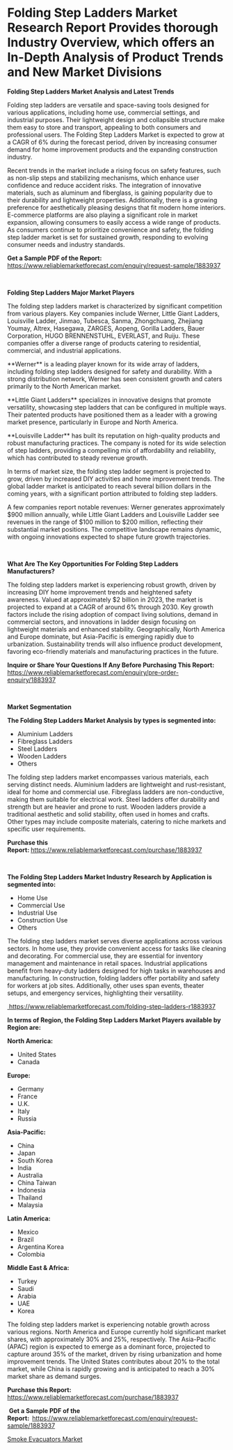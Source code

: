 <p><h1>Folding Step Ladders Market Research Report Provides thorough Industry Overview, which offers an In-Depth Analysis of Product Trends and New Market Divisions</h1></p><p><strong>Folding Step Ladders Market Analysis and Latest Trends</strong></p>
<p><p>Folding step ladders are versatile and space-saving tools designed for various applications, including home use, commercial settings, and industrial purposes. Their lightweight design and collapsible structure make them easy to store and transport, appealing to both consumers and professional users. The Folding Step Ladders Market is expected to grow at a CAGR of 6% during the forecast period, driven by increasing consumer demand for home improvement products and the expanding construction industry.</p><p>Recent trends in the market include a rising focus on safety features, such as non-slip steps and stabilizing mechanisms, which enhance user confidence and reduce accident risks. The integration of innovative materials, such as aluminum and fiberglass, is gaining popularity due to their durability and lightweight properties. Additionally, there is a growing preference for aesthetically pleasing designs that fit modern home interiors. E-commerce platforms are also playing a significant role in market expansion, allowing consumers to easily access a wide range of products. As consumers continue to prioritize convenience and safety, the folding step ladder market is set for sustained growth, responding to evolving consumer needs and industry standards.</p></p>
<p><strong>Get a Sample PDF of the Report:&nbsp;</strong> <a href="https://www.reliablemarketforecast.com/enquiry/request-sample/1883937?utm_campaign=3176&utm_medium=2&utm_source=Github&utm_content=ia&utm_term=11042025&utm_id=folding-step-ladders">https://www.reliablemarketforecast.com/enquiry/request-sample/1883937</a></p>
<p>&nbsp;</p>
<p><strong>Folding Step Ladders Major Market Players</strong></p>
<p><p>The folding step ladders market is characterized by significant competition from various players. Key companies include Werner, Little Giant Ladders, Louisville Ladder, Jinmao, Tubesca, Sanma, Zhongchuang, Zhejiang Youmay, Altrex, Hasegawa, ZARGES, Aopeng, Gorilla Ladders, Bauer Corporation, HUGO BRENNENSTUHL, EVERLAST, and Ruiju. These companies offer a diverse range of products catering to residential, commercial, and industrial applications.</p><p>**Werner** is a leading player known for its wide array of ladders, including folding step ladders designed for safety and durability. With a strong distribution network, Werner has seen consistent growth and caters primarily to the North American market.</p><p>**Little Giant Ladders** specializes in innovative designs that promote versatility, showcasing step ladders that can be configured in multiple ways. Their patented products have positioned them as a leader with a growing market presence, particularly in Europe and North America.</p><p>**Louisville Ladder** has built its reputation on high-quality products and robust manufacturing practices. The company is noted for its wide selection of step ladders, providing a compelling mix of affordability and reliability, which has contributed to steady revenue growth.</p><p>In terms of market size, the folding step ladder segment is projected to grow, driven by increased DIY activities and home improvement trends. The global ladder market is anticipated to reach several billion dollars in the coming years, with a significant portion attributed to folding step ladders.</p><p>A few companies report notable revenues: Werner generates approximately $900 million annually, while Little Giant Ladders and Louisville Ladder see revenues in the range of $100 million to $200 million, reflecting their substantial market positions. The competitive landscape remains dynamic, with ongoing innovations expected to shape future growth trajectories.</p></p>
<p>&nbsp;</p>
<p><strong>What Are The Key Opportunities For Folding Step Ladders Manufacturers?</strong></p>
<p><p>The folding step ladders market is experiencing robust growth, driven by increasing DIY home improvement trends and heightened safety awareness. Valued at approximately $2 billion in 2023, the market is projected to expand at a CAGR of around 6% through 2030. Key growth factors include the rising adoption of compact living solutions, demand in commercial sectors, and innovations in ladder design focusing on lightweight materials and enhanced stability. Geographically, North America and Europe dominate, but Asia-Pacific is emerging rapidly due to urbanization. Sustainability trends will also influence product development, favoring eco-friendly materials and manufacturing practices in the future.</p></p>
<p><strong>Inquire or Share Your Questions If Any Before Purchasing This Report:</strong> <a href="https://www.reliablemarketforecast.com/enquiry/pre-order-enquiry/1883937?utm_campaign=3176&utm_medium=2&utm_source=Github&utm_content=ia&utm_term=11042025&utm_id=folding-step-ladders">https://www.reliablemarketforecast.com/enquiry/pre-order-enquiry/1883937</a></p>
<p>&nbsp;</p>
<p><strong>Market Segmentation</strong></p>
<p><strong>The Folding Step Ladders Market Analysis by types is segmented into:</strong></p>
<p><ul><li>Aluminium Ladders</li><li>Fibreglass Ladders</li><li>Steel Ladders</li><li>Wooden Ladders</li><li>Others</li></ul></p>
<p><p>The folding step ladders market encompasses various materials, each serving distinct needs. Aluminium ladders are lightweight and rust-resistant, ideal for home and commercial use. Fibreglass ladders are non-conductive, making them suitable for electrical work. Steel ladders offer durability and strength but are heavier and prone to rust. Wooden ladders provide a traditional aesthetic and solid stability, often used in homes and crafts. Other types may include composite materials, catering to niche markets and specific user requirements.</p></p>
<p><strong>Purchase this Report:&nbsp;</strong><a href="https://www.reliablemarketforecast.com/purchase/1883937?utm_campaign=3176&utm_medium=2&utm_source=Github&utm_content=ia&utm_term=11042025&utm_id=folding-step-ladders">https://www.reliablemarketforecast.com/purchase/1883937</a></p>
<p>&nbsp;</p>
<p><strong>The Folding Step Ladders Market Industry Research by Application is segmented into:</strong></p>
<p><ul><li>Home Use</li><li>Commercial Use</li><li>Industrial Use</li><li>Construction Use</li><li>Others</li></ul></p>
<p><p>The folding step ladders market serves diverse applications across various sectors. In home use, they provide convenient access for tasks like cleaning and decorating. For commercial use, they are essential for inventory management and maintenance in retail spaces. Industrial applications benefit from heavy-duty ladders designed for high tasks in warehouses and manufacturing. In construction, folding ladders offer portability and safety for workers at job sites. Additionally, other uses span events, theater setups, and emergency services, highlighting their versatility.</p></p>
<p><a href="https://www.reliablemarketforecast.com/folding-step-ladders-r1883937?utm_campaign=3176&utm_medium=2&utm_source=Github&utm_content=ia&utm_term=11042025&utm_id=folding-step-ladders">&nbsp;https://www.reliablemarketforecast.com/folding-step-ladders-r1883937</a></p>
<p><strong>In terms of Region, the Folding Step Ladders Market Players available by Region are:</strong></p>
<p>
    <p> <strong> North America: </strong>
        <ul>
            <li>United States</li>
            <li>Canada</li>
        </ul>
        </p> 
    <p> <strong> Europe: </strong>
        <ul>
            <li>Germany</li>
            <li>France</li>
            <li>U.K.</li>
            <li>Italy</li>
            <li>Russia</li>
        </ul>
        </p> 
    <p> <strong> Asia-Pacific: </strong>
        <ul>
            <li>China</li>
            <li>Japan</li>
            <li>South Korea</li>
            <li>India</li>
            <li>Australia</li>
            <li>China Taiwan</li>
            <li>Indonesia</li>
            <li>Thailand</li>
            <li>Malaysia</li>
        </ul>
        </p> 
    <p> <strong> Latin America: </strong>
        <ul>
            <li>Mexico</li>
            <li>Brazil</li>
            <li>Argentina Korea</li>
            <li>Colombia</li>
        </ul>
        </p> 
    <p> <strong> Middle East & Africa: </strong>
        <ul>
            <li>Turkey</li>
            <li>Saudi</li>
            <li>Arabia</li>
            <li>UAE</li>
            <li>Korea</li>
        </ul>
    </p>
    </p>
<p><p>The folding step ladders market is experiencing notable growth across various regions. North America and Europe currently hold significant market shares, with approximately 30% and 25%, respectively. The Asia-Pacific (APAC) region is expected to emerge as a dominant force, projected to capture around 35% of the market, driven by rising urbanization and home improvement trends. The United States contributes about 20% to the total market, while China is rapidly growing and is anticipated to reach a 30% market share as demand surges.</p></p>
<p><strong>Purchase this Report: </strong><a href="https://www.reliablemarketforecast.com/purchase/1883937?utm_campaign=3176&utm_medium=2&utm_source=Github&utm_content=ia&utm_term=11042025&utm_id=folding-step-ladders">https://www.reliablemarketforecast.com/purchase/1883937</a></p>
<p>&nbsp;<strong>Get a Sample PDF of the Report:&nbsp;&nbsp;</strong><a href="https://www.reliablemarketforecast.com/enquiry/request-sample/1883937?utm_campaign=3176&utm_medium=2&utm_source=Github&utm_content=ia&utm_term=11042025&utm_id=folding-step-ladders">https://www.reliablemarketforecast.com/enquiry/request-sample/1883937</a></p>
<p><strong></strong></p>
<p><p><a href="https://github.com/nkbaroga/Market-Research-Report-List-1/blob/main/smoke-evacuators-market.md?utm_campaign=3176&utm_medium=2&utm_source=Github&utm_content=ia&utm_term=11042025&utm_id=folding-step-ladders">Smoke Evacuators Market</a></p></p>